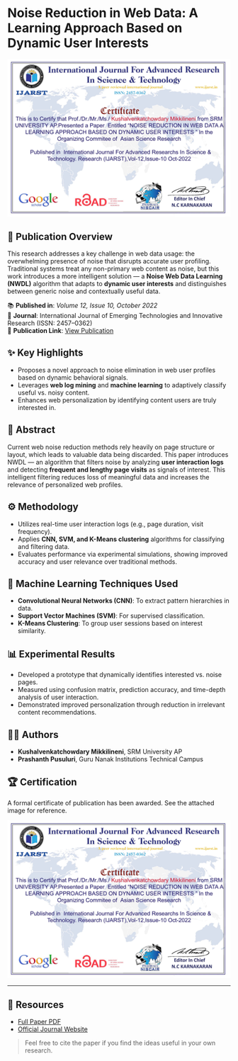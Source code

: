 # Noise Reduction in Web Data: A Learning Approach Based on Dynamic User Interests

![Certificate](./certificate.JPG)

## 📄 Publication Overview

This research addresses a key challenge in web data usage: the overwhelming presence of noise that disrupts accurate user profiling. Traditional systems treat any non-primary web content as noise, but this work introduces a more intelligent solution — a **Noise Web Data Learning (NWDL)** algorithm that adapts to **dynamic user interests** and distinguishes between generic noise and contextually useful data.

📚 **Published in**: *Volume 12, Issue 10, October 2022*  
📰 **Journal**: International Journal of Emerging Technologies and Innovative Research (ISSN: 2457–0362)  
🔗 **Publication Link**: [View Publication](https://www.ijarst.in/public/uploads/paper/338811667882875.pdf)

## ✨ Key Highlights

- Proposes a novel approach to noise elimination in web user profiles based on dynamic behavioral signals.
- Leverages **web log mining** and **machine learning** to adaptively classify useful vs. noisy content.
- Enhances web personalization by identifying content users are truly interested in.

## 📌 Abstract

Current web noise reduction methods rely heavily on page structure or layout, which leads to valuable data being discarded. This paper introduces NWDL — an algorithm that filters noise by analyzing **user interaction logs** and detecting **frequent and lengthy page visits** as signals of interest. This intelligent filtering reduces loss of meaningful data and increases the relevance of personalized web profiles.

## ⚙️ Methodology

- Utilizes real-time user interaction logs (e.g., page duration, visit frequency).
- Applies **CNN, SVM, and K-Means clustering** algorithms for classifying and filtering data.
- Evaluates performance via experimental simulations, showing improved accuracy and user relevance over traditional methods.

## 🧠 Machine Learning Techniques Used

- **Convolutional Neural Networks (CNN)**: To extract pattern hierarchies in data.
- **Support Vector Machines (SVM)**: For supervised classification.
- **K-Means Clustering**: To group user sessions based on interest similarity.

## 📊 Experimental Results

- Developed a prototype that dynamically identifies interested vs. noise pages.
- Measured using confusion matrix, prediction accuracy, and time-depth analysis of user interaction.
- Demonstrated improved personalization through reduction in irrelevant content recommendations.

## 👨‍💻 Authors

- **Kushalvenkatchowdary Mikkilineni**, SRM University AP  
- **Prashanth Pusuluri**, Guru Nanak Institutions Technical Campus  


## 🏆 Certification

A formal certificate of publication has been awarded. See the attached image for reference.

![Certificate Preview](./certificate.JPG)

---

## 📎 Resources

- [Full Paper PDF](./338811667882875.pdf)
- [Official Journal Website](https://ijarst.in/)

> Feel free to cite the paper if you find the ideas useful in your own research.
